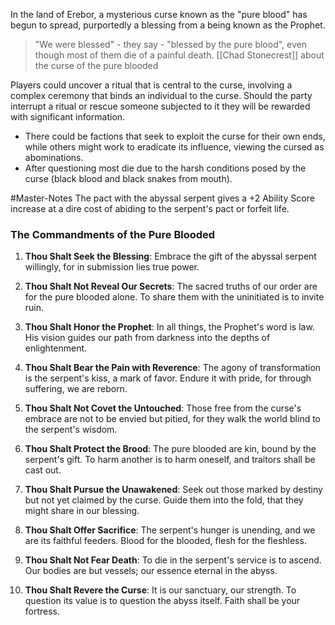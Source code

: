 In the land of Erebor, a mysterious curse known as the "pure blood" has begun to spread, purportedly a blessing from a being known as the Prophet.

> "We were blessed" - they say - "blessed by the pure blood", even though most of them die of a painful death.
> [[Chad Stonecrest]] about the curse of the pure blooded

Players could uncover a ritual that is central to the curse, involving a complex ceremony that binds an individual to the curse. Should the party interrupt a ritual or rescue someone subjected to it they will be rewarded with significant information.


- There could be factions that seek to exploit the curse for their own ends, while others might work to eradicate its influence, viewing the cursed as abominations.
- After questioning most die due to the harsh conditions posed by the curse (black blood and black snakes from mouth).


#Master-Notes The pact with the abyssal serpent gives a +2 Ability Score increase at a dire cost of abiding to the serpent's pact or forfeit life.

### **The Commandments of the Pure Blooded**

1. **Thou Shalt Seek the Blessing**: Embrace the gift of the abyssal serpent willingly, for in submission lies true power.

2. **Thou Shalt Not Reveal Our Secrets**: The sacred truths of our order are for the pure blooded alone. To share them with the uninitiated is to invite ruin.

3. **Thou Shalt Honor the Prophet**: In all things, the Prophet's word is law. His vision guides our path from darkness into the depths of enlightenment.

4. **Thou Shalt Bear the Pain with Reverence**: The agony of transformation is the serpent's kiss, a mark of favor. Endure it with pride, for through suffering, we are reborn.

5. **Thou Shalt Not Covet the Untouched**: Those free from the curse's embrace are not to be envied but pitied, for they walk the world blind to the serpent's wisdom.

6. **Thou Shalt Protect the Brood**: The pure blooded are kin, bound by the serpent's gift. To harm another is to harm oneself, and traitors shall be cast out.

7. **Thou Shalt Pursue the Unawakened**: Seek out those marked by destiny but not yet claimed by the curse. Guide them into the fold, that they might share in our blessing.

8. **Thou Shalt Offer Sacrifice**: The serpent's hunger is unending, and we are its faithful feeders. Blood for the blooded, flesh for the fleshless.

9. **Thou Shalt Not Fear Death**: To die in the serpent's service is to ascend. Our bodies are but vessels; our essence eternal in the abyss.

10. **Thou Shalt Revere the Curse**: It is our sanctuary, our strength. To question its value is to question the abyss itself. Faith shall be your fortress.